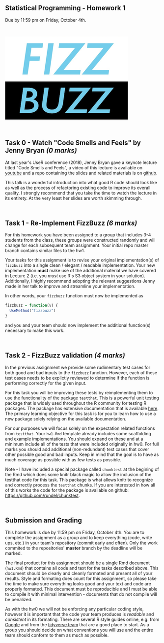 Statistical Programming - Homework 1
-------------

Due by 11:59 pm on Friday, October 4th.


<br/>

![fizz buzz](fizzbuzz.png?raw=true)

<br/>

## Task 0 - Watch "Code Smells and Feels" by Jenny Bryan *(0 marks)*

At last year's UseR conference (2018), Jenny Bryan gave a keynote lecture titled "Code Smells and Feels", a video of this lecture is available on [youtube](https://www.youtube.com/watch?v=7oyiPBjLAWY) and a repo containing the slides and related materials is on [github](https://github.com/jennybc/code-smells-and-feels).

This talk is a wonderful introduction into what good R code should look like as well as the process of refactoring existing code to improve its overall quality. I strongly recommend that you take the time to watch the lecture in its entirety. At the very least her slides are worth skimming through.

<br/>

## Task 1 - Re-Implement FizzBuzz *(6 marks)*

For this homework you have been assigned to a group that includes 3-4 students from the class, these groups were constructed randomly and will change for each subsequent team assignment. Your initial repo master branch contains similar files to the hw1.

Your tasks for this assignment is to revise your original implementation(s) of `fizzbuzz` into a single clean / elegant / readable implementation. Your new implementation **must** make use of the additional material we have covered in Lecture 2 (i.e. you *must* use R's S3 object system in your solution). Additionally, I highly recommend adopting the relevant suggestions Jenny made in her talk to improve and streamline your implementation.

In other words, your `fizzbuzz` function must now be implemented as

```r
fizzbuzz = function(v) {
  UseMethod("fizzbuzz")
}
```

and you and your team should now implement the additional function(s) necessary to make this work.


<br/>

## Task 2 - FizzBuzz validation *(4 marks)*

In the previous assignment we provide some rudimentary test cases for both good and bad inputs to the `fizzbuzz` function. However, each of these test cases needs to be explictly reviewed to determine if the function is performing correctly for the given input.

For this task you will be improving these tests by reimplementing them to use the functionality of the package `testthat`. This is a powerful [unit testing](https://en.wikipedia.org/wiki/Unit_testing) package that is widely used throughout the R community for testing R packages. The package has extensive documentation that is available [here](https://testthat.r-lib.org/reference/index.html). The primary learning objective for this task is for you to learn how to use a new package solely relying on the available documentation. 

For our purposes we will focus solely on the expectation related functions from `testthat`. Your `hw1.Rmd` template already includes some scaffolding and example implementations. You should expand on these and at a minimum include all of the tests that were included originally in hw0. For full marks you should add additional (non-redundant) test cases that cover other possible good and bad inputs. Keep in mind that the goal is to have as much coverage as possible with as few tests as possible.

Note - I have included a special package called `chunktest` at the begining of the Rmd which does some knitr black magic to allow the inclusion of the testthat code for this task. This package is what allows knitr to recognize and correctly process the `testthat` chunks. If you are interested in how all of this works the code for the package is available on github: https://github.com/rundel/chunktest.


<br/>

## Submission and Grading

This homework is due by 11:59 pm on Friday, October 4th. You are to complete the assignment as a group and to keep everything (code, write ups, etc.) in your team's repository (commit early and often). Only the work commited to the repositories' **master** branch by the deadline will be marked.

The final product for this assignment should be a single Rmd document (`hw1.Rmd`) that contains all code and text for the tasks described above. This document should be clearly and cleanly formated and present all of your results. Style and formating does count for this assignment, so please take the time to make sure everything looks good and your text and code are properly formated. This document must be reproducible and I must be able to compile it with minimal intervention - documents that do not compile will be penalized. 

As with the hw0 we will not be enforcing any particular coding style, however it is important that the code your team produces is *readable* and *consistent* in its formating. There are several R style guides online, e.g. from [Google](https://google.github.io/styleguide/Rguide.xml) and from the [tidyverse team](https://style.tidyverse.org/) that are a good place to start. As a group you should decide on what conventions you will use and the entire team should conform to them as much as possible.

<br/>
